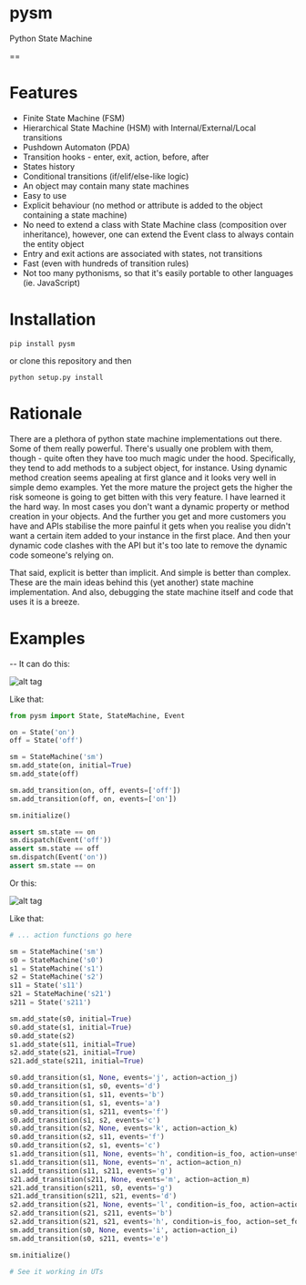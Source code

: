 # pysm
Python State Machine

==
# Features
- Finite State Machine (FSM)
- Hierarchical State Machine (HSM) with Internal/External/Local transitions
- Pushdown Automaton (PDA)
- Transition hooks - enter, exit, action, before, after
- States history
- Conditional transitions (if/elif/else-like logic)
- An object may contain many state machines
- Easy to use
- Explicit behaviour (no method or attribute is added to the object containing a state machine)
- No need to extend a class with State Machine class (composition over inheritance), however, one can extend the Event class to always contain the entity object
- Entry and exit actions are associated with states, not transitions
- Fast (even with hundreds of transition rules)
- Not too many pythonisms, so that it's easily portable to other languages (ie. JavaScript)

# Installation
```
pip install pysm
```
or clone this repository and then
```
python setup.py install
```

# Rationale
There are a plethora of python state machine implementations out there. Some of them really powerful.
There's usually one problem with them, though - quite often they have too much magic under the hood. Specifically, they tend to add methods to a subject object, for instance. Using dynamic method creation seems apealing at first glance and it looks very well in simple demo examples. Yet the more mature the project gets the higher the risk someone is going to get bitten with this very feature. I have learned it the hard way. In most cases you don't want a dynamic property or method creation in your objects. And the further you get and more customers you have and APIs stabilise the more painful it gets when you realise you didn't want a certain item added to your instance in the first place. And then your dynamic code clashes with the API but it's too late to remove the dynamic code someone's relying on.

That said, explicit is better than implicit. And simple is better than complex. These are the main ideas behind this (yet another) state machine implementation. And also, debugging the state machine itself and code that uses it is a breeze.

# Examples
--
It can do this:

![alt tag](https://cloud.githubusercontent.com/assets/3026621/15031178/bf5efb2a-124e-11e6-9748-0b5a5be60a30.png)

Like that:
```python
from pysm import State, StateMachine, Event

on = State('on')
off = State('off')

sm = StateMachine('sm')
sm.add_state(on, initial=True)
sm.add_state(off)

sm.add_transition(on, off, events=['off'])
sm.add_transition(off, on, events=['on'])

sm.initialize()

assert sm.state == on
sm.dispatch(Event('off'))
assert sm.state == off
sm.dispatch(Event('on'))
assert sm.state == on
```

Or this:

![alt tag](https://cloud.githubusercontent.com/assets/3026621/15031148/ad955f06-124e-11e6-865e-c7e3340f14cb.png)

Like that:

```python
# ... action functions go here

sm = StateMachine('sm')
s0 = StateMachine('s0')
s1 = StateMachine('s1')
s2 = StateMachine('s2')
s11 = State('s11')
s21 = StateMachine('s21')
s211 = State('s211')

sm.add_state(s0, initial=True)
s0.add_state(s1, initial=True)
s0.add_state(s2)
s1.add_state(s11, initial=True)
s2.add_state(s21, initial=True)
s21.add_state(s211, initial=True)

s0.add_transition(s1, None, events='j', action=action_j)
s0.add_transition(s1, s0, events='d')
s0.add_transition(s1, s11, events='b')
s0.add_transition(s1, s1, events='a')
s0.add_transition(s1, s211, events='f')
s0.add_transition(s1, s2, events='c')
s0.add_transition(s2, None, events='k', action=action_k)
s0.add_transition(s2, s11, events='f')
s0.add_transition(s2, s1, events='c')
s1.add_transition(s11, None, events='h', condition=is_foo, action=unset_foo)
s1.add_transition(s11, None, events='n', action=action_n)
s1.add_transition(s11, s211, events='g')
s21.add_transition(s211, None, events='m', action=action_m)
s21.add_transition(s211, s0, events='g')
s21.add_transition(s211, s21, events='d')
s2.add_transition(s21, None, events='l', condition=is_foo, action=action_l)
s2.add_transition(s21, s211, events='b')
s2.add_transition(s21, s21, events='h', condition=is_foo, action=set_foo)
sm.add_transition(s0, None, events='i', action=action_i)
sm.add_transition(s0, s211, events='e')

sm.initialize()

# See it working in UTs
```
